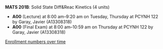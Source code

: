**MATS 201B**: Solid State Diff&Reac Kinetics (4 units)

- **A00** (Lecture) at 8:00 am–9:20 am on Tuesday, Thursday at PCYNH 122 by Garay, Javier (A13308318)
- **A00** (Final Exam) at 8:00 am–10:59 am on Thursday at PCYNH 122 by Garay, Javier (A13308318)

[Enrollment numbers over time](./MATS201B.tsv)
